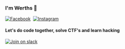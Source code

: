 ### I'm Werths 👋
 
<a href="https://www.facebook.com/B14CKH4K3R" target="_blank"><img src="https://img.shields.io/badge/facebook-%231877F2.svg?&style=for-the-badge&logo=facebook&logoColor=white" alt="Facebook" /></a>&nbsp;
<a href="https://www.instagram.com/prenoramance/" target="_blank"><img src="https://img.shields.io/badge/instagram-%23E4405F.svg?&style=for-the-badge&logo=instagram&logoColor=white" alt="Instagram" /></a>

#### Let's do code together, solve CTF's and learn hacking
<a href="https://join.slack.com/t/werthsweareth-xga1354/shared_invite/zt-xw5c8ic5-8Z_LXPbqw3RU5tNbQyFOSA" target="_blank"><img src="https://img.shields.io/badge/join%20slack-%23FFF.svg?&style=for-the-badge&logo=slack&logoColor=red" alt="Join on slack" /></a>
<!--
<a href="https://www.linkedin.com/in/lokesh-bhoyar-92b1b9127/"><img src="https://img.shields.io/badge/linkedin-%230077B5.svg?&style=for-the-badge&logo=linkedin&logoColor=white" alt="LinkedIn" /></a>&nbsp;

<!--
**IAmBlackHacker/IAmBlackHacker** is a ✨ _special_ ✨ repository because its `README.md` (this file) appears on your GitHub profile.

Here are some ideas to get you started:

- 🔭 I’m currently working on ...
- 🌱 I’m currently learning ...
- 👯 I’m looking to collaborate on ...
- 🤔 I’m looking for help with ...
- 💬 Ask me about ...
- 📫 How to reach me: ...
- 😄 Pronouns: ...
- ⚡ Fun fact: ...
-->
